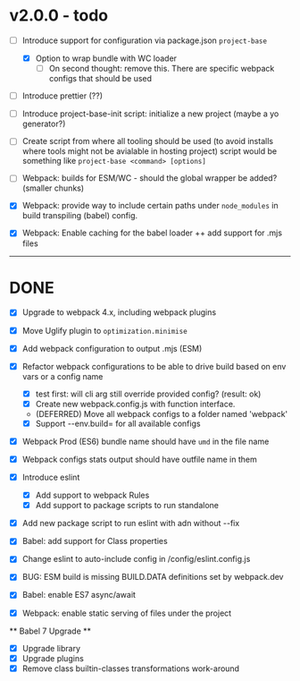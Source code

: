 # v2.0.0 - todo

- [ ] Introduce support for configuration via package.json `project-base`
    - [X] Option to wrap bundle with WC loader
        - [ ] On second thought: remove this. There are specific webpack configs that should be used
- [ ] Introduce prettier (??)
- [ ] Introduce project-base-init script: initialize a new project (maybe a yo generator?)
- [ ] Create script from where all tooling should be used (to avoid installs where tools might not be avialable in hosting project)
    script would be something like `project-base <command> [options]`
- [ ] Webpack: builds for ESM/WC - should the global wrapper be added? (smaller chunks)
- [x] Webpack: provide way to include certain paths under `node_modules` in build transpiling (babel) config.
- [x] Webpack: Enable caching for the babel loader ++ add support for .mjs files


______

# DONE
- [x] Upgrade to webpack 4.x, including webpack plugins
- [x] Move Uglify plugin to `optimization.minimise`
- [x] Add webpack configuration to output .mjs (ESM)
- [x] Refactor webpack configurations to be able to drive build based on env vars or a config name
    - [x] test first: will cli arg still override provided config? (result: ok)
    - [x] Create new webpack.config.js with function interface.
    - (DEFERRED) Move all webpack configs to a folder named 'webpack'
    - [x] Support --env.build=<value> for all available configs 
- [x] Webpack Prod (ES6) bundle name should have `umd` in the file name
- [x] Webpack configs stats output should have outfile name in them
- [x] Introduce eslint
    - [x] Add support to webpack Rules
    - [x] Add support to package scripts to run standalone
- [x] Add new package script to run eslint with adn without --fix
- [x] Babel: add support for Class properties
- [x] Change eslint to auto-include config in /config/eslint.config.js
- [x] BUG: ESM build is missing BUILD.DATA definitions set by webpack.dev
- [x] Babel: enable ES7 async/await
- [x] Webpack: enable static serving of files under the project


** Babel 7 Upgrade **

- [x] Upgrade library
- [x] Upgrade plugins
- [x] Remove class builtin-classes transformations work-around